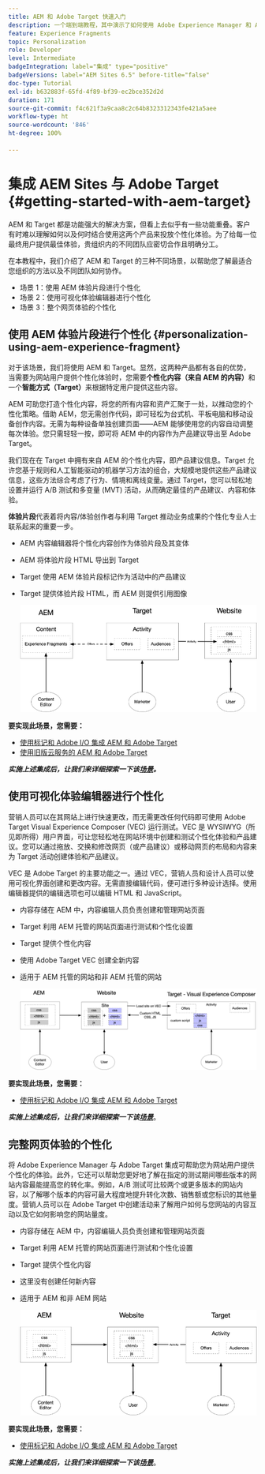 ```yaml
---
title: AEM 和 Adobe Target 快速入门
description: 一个端到端教程，其中演示了如何使用 Adobe Experience Manager 和 Adobe Target 创建和投放个性化体验。在本教程中，您还将了解端到端流程中涉及的不同角色以及他们如何相互协作
feature: Experience Fragments
topic: Personalization
role: Developer
level: Intermediate
badgeIntegration: label="集成" type="positive"
badgeVersions: label="AEM Sites 6.5" before-title="false"
doc-type: Tutorial
exl-id: b632883f-65fd-4f89-bf39-ec2bce352d2d
duration: 171
source-git-commit: f4c621f3a9caa8c2c64b8323312343fe421a5aee
workflow-type: ht
source-wordcount: '846'
ht-degree: 100%

---
```


# 集成 AEM Sites 与 Adobe Target {#getting-started-with-aem-target}

AEM 和 Target 都是功能强大的解决方案，但看上去似乎有一些功能重叠。客户有时难以理解如何以及何时结合使用这两个产品来投放个性化体验。为了给每一位最终用户提供最佳体验，贵组织内的不同团队应密切合作且明确分工。

在本教程中，我们介绍了 AEM 和 Target 的三种不同场景，以帮助您了解最适合您组织的方法以及不同团队如何协作。

* 场景 1：使用 AEM 体验片段进行个性化
* 场景 2：使用可视化体验编辑器进行个性化
* 场景 3：整个网页体验的个性化

## 使用 AEM 体验片段进行个性化 {#personalization-using-aem-experience-fragment}

对于该场景，我们将使用 AEM 和 Target。显然，这两种产品都有各自的优势，当需要为网站用户提供个性化体验时，您需要&#x200B;**个性化内容（来自 AEM 的内容）**&#x200B;和一个&#x200B;**智能方式（Target）**&#x200B;来根据特定用户提供这些内容。

AEM 可助您打造个性化内容，将您的所有内容和资产汇聚于一处，以推动您的个性化策略。借助 AEM，您无需创作代码，即可轻松为台式机、平板电脑和移动设备创作内容。无需为每种设备单独创建页面——AEM 能够使用您的内容自动调整每次体验。您只需轻轻一按，即可将 AEM 中的内容作为产品建议导出至 Adobe Target。

我们现在在 Target 中拥有来自 AEM 的个性化内容，即产品建议信息。Target 允许您基于规则和人工智能驱动的机器学习方法的组合，大规模地提供这些产品建议信息，这些方法综合考虑了行为、情境和离线变量。通过 Target，您可以轻松地设置并运行 A/B 测试和多变量 (MVT) 活动，从而确定最佳的产品建议、内容和体验。

**体验片段**&#x200B;代表着将内容/体验创作者与利用 Target 推动业务成果的个性化专业人士联系起来的重要一步。

* AEM 内容编辑器将个性化内容创作为体验片段及其变体
* AEM 将体验片段 HTML 导出到 Target
* Target 使用 AEM 体验片段标记作为活动中的产品建议
* Target 提供体验片段 HTML，而 AEM 则提供引用图像

  ![使用体验片段图表进行个性化](assets/personalization-use-case-1/use-case-1-diagram.png)

**要实现此场景，您需要：**

* [使用标记和 Adobe I/O 集成 AEM 和 Adobe Target](./implementation.md#integrating-aem-target-options)
* [使用旧版云服务的 AEM 和 Adobe Target](./implementation.md#integrating-aem-target-options)

***实施上述集成后，让我们来详细探索一下该[场景](./personalization-use-case-1.md)。***

## 使用可视化体验编辑器进行个性化

营销人员可以在其网站上进行快速更改，而无需更改任何代码即可使用 Adobe Target Visual Experience Composer (VEC) 运行测试。VEC 是 WYSIWYG（所见即所得）用户界面，可让您轻松地在网站环境中创建和测试个性化体验和产品建议。您可以通过拖放、交换和修改网页（或产品建议）或移动网页的布局和内容来为 Target 活动创建体验和产品建议。

VEC 是 Adobe Target 的主要功能之一。通过 VEC，营销人员和设计人员可以使用可视化界面创建和更改内容。无需直接编辑代码，便可进行多种设计选择。使用编辑器提供的编辑选项也可以编辑 HTML 和 JavaScript。

* 内容存储在 AEM 中，内容编辑人员负责创建和管理网站页面
* Target 利用 AEM 托管的网站页面进行测试和个性化设置
* Target 提供个性化内容
* 使用 Adobe Target VEC 创建全新内容
* 适用于 AEM 托管的网站和非 AEM 托管的网站

  ![使用可视化体验编辑器进行个性化示意图](assets/personalization-use-case-3/use-case-diagram-3.png)

**要实现此场景，您需要：**

* [使用标记和 Adobe I/O 集成 AEM 和 Adobe Target](./implementation.md#integrating-aem-target-options)

***实施上述集成后，让我们来详细探索一下该[场景](./personalization-use-case-3.md)***。

## 完整网页体验的个性化

将 Adobe Experience Manager 与 Adobe Target 集成可帮助您为网站用户提供个性化的体验。此外，它还可以帮助您更好地了解在指定的测试期间哪些版本的网站内容最能提高您的转化率。例如，A/B 测试可比较两个或更多版本的网站内容，以了解哪个版本的内容可最大程度地提升转化次数、销售额或您标识的其他量度。营销人员可以在 Adobe Target 中创建活动来了解用户如何与您网站的内容互动以及它如何影响您的网站量度。

* 内容存储在 AEM 中，内容编辑人员负责创建和管理网站页面
* Target 利用 AEM 托管的网站页面进行测试和个性化设置
* Target 提供个性化内容
* 这里没有创建任何新内容
* 适用于 AEM 和非 AEM 网站

  ![示意图](assets/personalization-use-case-2/use-case-2-diagram.png)

**要实现此场景，您需要：**

* [使用标记和 Adobe I/O 集成 AEM 和 Adobe Target](./implementation.md#integrating-aem-target-options)

***实施上述集成后，让我们来详细探索一下该[场景](./personalization-use-case-2.md)***。

